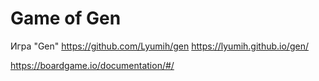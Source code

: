# Game of Gen

Игра "Gen"
https://github.com/Lyumih/gen
https://lyumih.github.io/gen/

https://boardgame.io/documentation/#/
